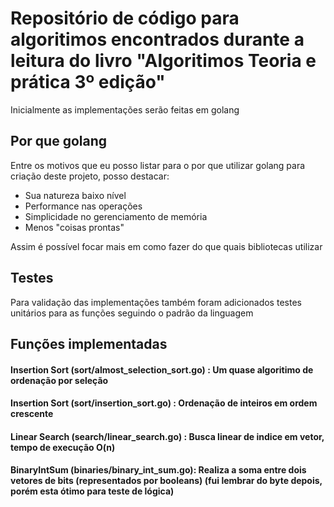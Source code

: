 # Repositório de código para algoritimos encontrados durante a leitura do livro "Algoritimos Teoria e prática 3º edição"

Inicialmente as implementações serão feitas em golang

## Por que golang

Entre os motivos que eu posso listar para o por que utilizar golang para criação deste projeto, posso destacar:

- Sua natureza baixo nível
- Performance nas operações
- Simplicidade no gerenciamento de memória
- Menos "coisas prontas"

Assim é possível focar mais em como fazer do que quais bibliotecas utilizar

## Testes

Para validação das implementações também foram adicionados testes unitários para as funções seguindo o padrão da linguagem

## Funções implementadas

#### Insertion Sort (sort/almost_selection_sort.go) : Um quase algoritimo de ordenação por seleção

#### Insertion Sort (sort/insertion_sort.go) : Ordenação de inteiros em ordem crescente

#### Linear Search (search/linear_search.go) : Busca linear de indice em vetor, tempo de execução O(n)

#### BinaryIntSum (binaries/binary_int_sum.go): Realiza a soma entre dois vetores de bits (representados por booleans) (fui lembrar do byte depois, porém esta ótimo para teste de lógica)

